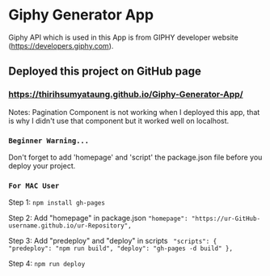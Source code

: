 # Giphy Generator App 

Giphy API which is used in this App is from GIPHY developer website (https://developers.giphy.com). 

## Deployed this project on GitHub page 

### https://thirihsumyataung.github.io/Giphy-Generator-App/

Notes: Pagination Component is not working when I deployed this app, that is why I didn't use that component but it worked well on localhost.

### `Beginner Warning...`

Don't forget to add 'homepage' and 'script' the package.json file before you deploy your project. 

### `For MAC User `

Step 1: `npm install gh-pages`

Step 2: Add "homepage" in package.json 
        `"homepage": "https://ur-GitHub-username.github.io/ur-Repository",` 

Step 3: Add "predeploy" and "deploy" in scripts 
`
  "scripts": { 
    "predeploy": "npm run build",
    "deploy": "gh-pages -d build"
  },`

Step 4: `npm run deploy`




